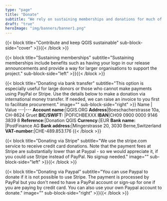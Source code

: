 ```yaml
---
type: "page"
title: "Donate"
subtitle: "We rely on sustaining memberships and donations for much of our funding"
draft: "true"
heroImage: "img/banners/banner1.png"
---
```


{{< block
    title="Contribute and keep QGIS sustainable"
    sub-block-side="cover" >}}{{< /block >}}

{{< block
    title="Sustaining memberships"
    subtitle="Sustaining memberships include benefits such as having your logo in our release announcements and provide a way for larger organisations to support the project."
    sub-block-side="left" >}}{{< /block >}}


{{< block
    title="Donating via bank transfer"
    subtitle="This option is especially useful for large donors or those who cannot make payments using PayPal or Stripe. Use the details below to make a donation via international money transfer. If needed, we can raise an invoice to you first to facilitate procurement."
    image=""
    sub-block-side="right" >}}
Name | Value
---|---
**Account name:**|QGIS.ORG
**Address**|Boeschacherstrasse 10a, CH-8624 Gruet
  **BIC/SWIFT:** |POFICHBEXXX
**IBAN**|CH09 0900 0000 9146 3839 8
**Reference:**|Donation QGIS
**Currency:**|EUR
**Bank name:**   |PostFinance AG
**Bank address:**|Mingerstrasse 20, 3030 Berne,Switzerland
**VAT-number:**|CHE-489.853.176
{{< /block >}}

{{< block
    title="Donating via Stripe"
    subtitle="We use the stripe.com service to receive credit card donations. Note that the payment fees at Stripe are substantially lower than at Paypal - so we would appreciate it, if you could use Stripe instead of PayPal. No signup needed."
    image=""
    sub-block-side="left" >}}{{< /block >}}

{{< block
    title="Donating via Paypal"
    subtitle="You can use Paypal to donate if it is not possible to use Stripe. The payment is processed by PayPal but you don't need to have a PayPal account or sign-up for one if you are paying by credit card. You can also use your own Paypal account to donate."
    image=""
    sub-block-side="right" >}}{{< /block >}}
